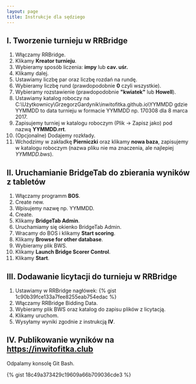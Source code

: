 ```yaml
---
layout: page
title: Instrukcje dla sędziego
---
```


## I. Tworzenie turnieju w RRBridge
1. Włączamy RRBridge.
2. Klikamy **Kreator turnieju**.
3. Wybieramy sposób liczenia: **impy** lub **cav. uśr.**
4. Klikamy dalej.
5. Ustawiamy liczbę par oraz liczbę rozdań na rundę.
6. Wybieramy liczbę rund (prawdopodobnie **0** czyli wszystkie).
7. Wybieramy rozstawienie (prawdopodobnie **"kwiatek"** lub **Howell**).
8. Ustawiamy katalog roboczy na C:\Użytkownicy\GrzegorzGardynik\inwitofitka.github.io\YYMMDD
gdzie YYMMDD to data turnieju w formacie YYMMDD np. 170308 dla 8 marca 2017.
9. Zapisujemy turniej w katalogu roboczym (Plik -> Zapisz jako) pod nazwą **YYMMDD.rrt**.
10. (Opcjonalne) Dodajemy rozkłady.
11. Wchodzimy w zakładkę **Pierniczki** oraz klikamy **nowa baza**, zapisujemy
  w katalogu roboczym (nazwa pliku nie ma znaczenia, ale najlepiej *YYMMDD.bws*).

## II. Uruchamianie BridgeTab do zbierania wyników z tabletów
1. Włączamy programm **BOS**.
2. Create new.
3. Wpisujemy nazwę np. YYMMDD.
4. Create.
5. Klikamy **BridgeTab Admin**.
6. Uruchamiamy się okienko BridgeTab Admin.
7. Wracamy do BOS i klikamy **Start scoring**.
8. Klikamy **Browse for other database**.
9. Wybieramy plik BWS.
10. Klikamy **Launch Bridge Scorer Control**.
11. Klikamy **Start**.

## III. Dodawanie licytacji do turnieju w RRBridge

1. Ustawiamy w RRBridge nagłówek:
{% gist 1c90b39fce133a7fee8255eab754edac %}
2. Włączamy RRBridge Bidding Data.
3. Wybieramy plik BWS oraz katalog do zapisu plików z licytacją.
4. Klikamy uruchom.
5. Wysyłamy wyniki zgodnie z instrukcją **IV**.

## IV. Publikowanie wyników na https://inwitofitka.club
Odpalamy konsolę Git Bash.

{% gist 18c49a373429c19609a66b709036cde3 %}
